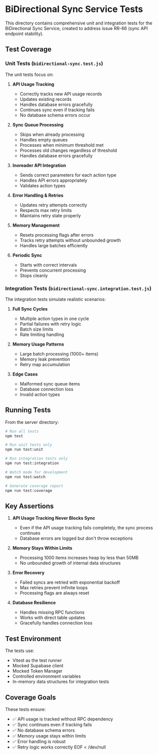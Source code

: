 # BiDirectional Sync Service Tests

This directory contains comprehensive unit and integration tests for the BiDirectional Sync Service, created to address issue RR-66 (sync API endpoint stability).

## Test Coverage

### Unit Tests (`bidirectional-sync.test.js`)

The unit tests focus on:

1. **API Usage Tracking**
   - Correctly tracks new API usage records
   - Updates existing records
   - Handles database errors gracefully
   - Continues sync even if tracking fails
   - No database schema errors occur

2. **Sync Queue Processing**
   - Skips when already processing
   - Handles empty queues
   - Processes when minimum threshold met
   - Processes old changes regardless of threshold
   - Handles database errors gracefully

3. **Inoreader API Integration**
   - Sends correct parameters for each action type
   - Handles API errors appropriately
   - Validates action types

4. **Error Handling & Retries**
   - Updates retry attempts correctly
   - Respects max retry limits
   - Maintains retry state properly

5. **Memory Management**
   - Resets processing flags after errors
   - Tracks retry attempts without unbounded growth
   - Handles large batches efficiently

6. **Periodic Sync**
   - Starts with correct intervals
   - Prevents concurrent processing
   - Stops cleanly

### Integration Tests (`bidirectional-sync.integration.test.js`)

The integration tests simulate realistic scenarios:

1. **Full Sync Cycles**
   - Multiple action types in one cycle
   - Partial failures with retry logic
   - Batch size limits
   - Rate limiting handling

2. **Memory Usage Patterns**
   - Large batch processing (1000+ items)
   - Memory leak prevention
   - Retry map accumulation

3. **Edge Cases**
   - Malformed sync queue items
   - Database connection loss
   - Invalid action types

## Running Tests

From the server directory:

```bash
# Run all tests
npm test

# Run unit tests only
npm run test:unit

# Run integration tests only
npm run test:integration

# Watch mode for development
npm run test:watch

# Generate coverage report
npm run test:coverage
```

## Key Assertions

1. **API Usage Tracking Never Blocks Sync**
   - Even if the API usage tracking fails completely, the sync process continues
   - Database errors are logged but don't throw exceptions

2. **Memory Stays Within Limits**
   - Processing 1000 items increases heap by less than 50MB
   - No unbounded growth of internal data structures

3. **Error Recovery**
   - Failed syncs are retried with exponential backoff
   - Max retries prevent infinite loops
   - Processing flags are always reset

4. **Database Resilience**
   - Handles missing RPC functions
   - Works with direct table updates
   - Gracefully handles connection loss

## Test Environment

The tests use:

- Vitest as the test runner
- Mocked Supabase client
- Mocked Token Manager
- Controlled environment variables
- In-memory data structures for integration tests

## Coverage Goals

These tests ensure:

- ✅ API usage is tracked without RPC dependency
- ✅ Sync continues even if tracking fails
- ✅ No database schema errors
- ✅ Memory usage stays within limits
- ✅ Error handling is robust
- ✅ Retry logic works correctly
  EOF < /dev/null
